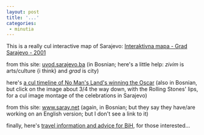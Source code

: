 ```yaml
---
layout: post
title: '...'
categories:
 - minutia
---
```


This is a really cul interactive map of Sarajevo: <a href="http://mapa.sarajevo.ba/">Interaktivna mapa - Grad Sarajevo - 2001</a>

from this site: <a href="http://uvod.sarajevo.ba/">uvod.sarajevo.ba</a> (in Bosnian; here's a little help: <i>zivim</i> is arts/culture {i think} and <i>grad</i> is city)

here's <a href="http://www.saray.net/prilozi/default.asp?id=p009">a cul timeline of No Man's Land's winning the Oscar</a> (also in Bosnian, but click on the image about 3/4 the way down, with the Rolling Stones' lips, for a cul image montage of the celebrations in Sarajevo)

from this site: <a href="http://www.saray.net/">www.saray.net</a> (again, in Bosnian; but they say they have/are working on an English version; but I don't see a link to it)

finally, here's <a href="http://www.bhregister.com/">travel information and advice for BiH</a>, for those interested...

